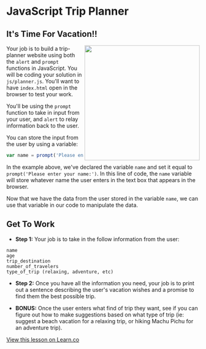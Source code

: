 # JavaScript Trip Planner
## It's Time For Vacation!!

<img src="https://s3.amazonaws.com/after-school-assets/giphy.gif" align="right" width="300px" hpsace="10">

Your job is to build a trip-planner website using both the `alert` and `prompt` functions in JavaScript. You will be coding your solution in `js/planner.js`. You'll want to have `index.html` open in the browser to test your work.

You'll be using the `prompt` function to take in input from your user, and `alert` to relay information back to the user. 

You can store the input from the user by using a variable:

```js
var name = prompt('Please enter your name:');
```

In the example above, we've declared the variable `name` and set it equal to `prompt('Please enter your name:')`. In this line of code, the `name` variable will store whatever name the user enters in the text box that appears in the browser.

Now that we have the data from the user stored in the variable `name`, we can use that variable in our code to manipulate the data.


## Get To Work

+ **Step 1:** Your job is to take in the follow information from the user:
```
name
age
trip_destination
number_of_travelers
type_of_trip (relaxing, adventure, etc)
```
+ **Step 2:** Once you have all the information you need, your job is to print out a sentence describing the user's vacation wishes and a promise to find them the best possible trip.

+ **BONUS:** Once the user enters what find of trip they want, see if you can figure out how to make suggestions based on what type of trip (ie: suggest a beach vacation for a relaxing trip, or hiking Machu Pichu for an adventure trip).





<a href='https://learn.co/lessons/hs-intro-web-design-trip-planner' data-visibility='hidden'>View this lesson on Learn.co</a>
